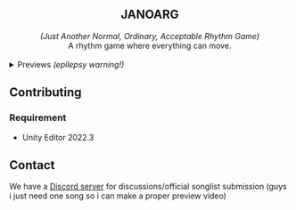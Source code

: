 <div style="text-align:center">
    <h2>JANOARG</h2>
    <i>(Just Another Normal, Ordinary, Acceptable Rhythm Game)</i><br/>
    A rhythm game where everything can move.
    <br/><br/>
</div>

<details><summary>Previews <i>(epilepsy warning!)</i></summary>
    
![Looks, name, and chart not final](Previews/preview.gif)

</details>

## Contributing

### Requirement
* Unity Editor 2022.3

## Contact
We have a [Discord server](https://discord.gg/vXJTPFQBHm) for discussions/official songlist submission
(guys i just need one song so i can make a proper preview video)
